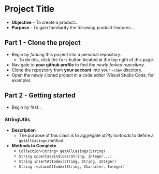 # Project Title

* **Objective** - To create a product...
* **Purpose** - To gain familiarity the following product-features...

## Part 1 - Clone the project
* Begin by _forking_ this project into a personal repository.
   * To do this, click the `Fork` button located at the top right of this page.
* Navigate to **your github profile** to find the _newly forked repository_.
* Clone the repository from **your account** into your `~/dev` directory.
* Open the newly cloned project in a code editor (Visual Studio Code, for example).

## Part 2 - Getting started
* Begin by first... 



### StringUtils
* **Description**
  * The purpose of this class is to aggregate _utility methods_ to define a `getAllCasings` method.
* **Methods to Complete**
  * `Collection<String> getAllCasings(String)`
  * `String upperCaseIndices(String, Integer...)`
  * `String insertAtIndex(String, String, Integer)`
  * `String replaceAtIndex(String, Character, Integer)`
